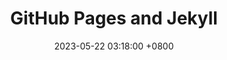 ---
layout: post
title: "GitHub Pages and Jekyll"
date: 2023-05-22 03:18:00 +0800
categories: Project Note
---